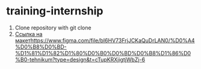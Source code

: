 # training-internship

1. Clone repository with git clone
2. [Ссылка на макет](https://www.figma.com/file/bI6HV73FrjJCKaQuDrLAN0/%D0%A4%D0%B8%D0%BD-%D1%81%D1%82%D1%80%D0%B0%D0%BD%D0%B8%D1%86%D0%B0-tehnikum?type=design&t=cTupKRXjigtjWbZj-6 )https://www.figma.com/file/bI6HV73FrjJCKaQuDrLAN0/%D0%A4%D0%B8%D0%BD-%D1%81%D1%82%D1%80%D0%B0%D0%BD%D0%B8%D1%86%D0%B0-tehnikum?type=design&t=cTupKRXjigtjWbZj-6  
